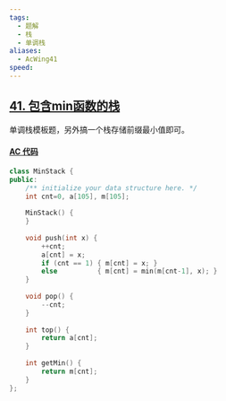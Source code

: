 ```yaml
---
tags:
  - 题解
  - 栈
  - 单调栈
aliases:
  - AcWing41
speed:
---
```

## [41. 包含min函数的栈](https://www.acwing.com/problem/content/90/)

单调栈模板题，另外搞一个栈存储前缀最小值即可。

#### [AC 代码](https://www.acwing.com/problem/content/submission/code_detail/36434273/)

```cpp
class MinStack {
public:
    /** initialize your data structure here. */
    int cnt=0, a[105], m[105];
    
    MinStack() {
    }
    
    void push(int x) {
        ++cnt;
        a[cnt] = x;
        if (cnt == 1) { m[cnt] = x; }
        else          { m[cnt] = min(m[cnt-1], x); }
    }
    
    void pop() {
        --cnt;
    }
    
    int top() {
        return a[cnt];
    }
    
    int getMin() {
        return m[cnt];
    }
};
```
